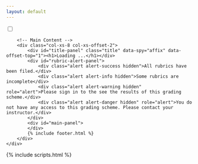 ```yaml
---
layout: default
---
```


<nav class="navbar navbar-default navbar-fixed-top sub-nav">
    <div class="container">
              <div class="col-xs-2 btn-group sub-btn-group"> 
                <label id="releaseToggle" class="switch invisible"><input type="checkbox" class="disabled" id="togBtn"><div class="slider round"></div></label>
              </div>
              <!--div class="col-xs-8 col-xs-offset-1 btn-group view sub-btn-group invisible" id="viewToggle" data-toggle="buttons">
                  <label class="btn btn-default active">
                      <input type="radio" name="options" value="sheetView" autocomplete="off" checked>Sheet
                  </label>
                  <label class="btn btn-default">
                      <input type="radio" name="options" value="compareView" autocomplete="off">Rubric
                  </label>
              </div-->
      </div>
</nav>

<div class="container">
    <div id="content-container" class="row">
        <!-- Nav Bar -->
        <nav class="col-xs-2 bs-docs-sidebar">
            <ul id="sidebar" class="nav nav-stacked fixed col-xs-2">
                <!--li class="active"><a href="#sheet1">John doe</a>
                    <ul class="nav nav-stacked">
                        <li class="active"><a href="#sheet1-rubric0">First rubric</a></li>
                        <li><a href="#sheet1-rubric1">Second rubric</a></li>
                    </ul>
                </li>
                <li><a href="">Jane doe</a></li-->
            </ul>
        </nav>

        <!-- Main Content -->
        <div class="col-xs-8 col-xs-offset-2">
            <div id="title-panel" class="title" data-spy="affix" data-offset-top="1"><h1>Loading ...</h1></div>
            <div id="rubric-alert-panel">
                <div class="alert alert-success hidden">All rubrics have been filed.</div>
                <div class="alert alert-info hidden">Some rubrics are incomplete</div>
                <div class="alert alert-warning hidden" role="alert">Please sign in to the see the results of this grading scheme.</div>
                <div class="alert alert-danger hidden" role="alert">You do not have any access to this grading scheme. Please contact your instructor.</div>
            </div>
            <div id="main-panel">
            </div>
            {% include footer.html %}
        </div>
    </div>
</div> <!-- /container -->

{% include scripts.html %}
<script src="{{site.baseurl}}/static/js/rubric-templates.js"></script>
<script src="{{site.baseurl}}/static/js/rubric-ui.js"></script>